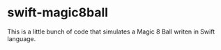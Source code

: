 # swift-magic8ball
This is a little bunch of code that simulates a Magic 8 Ball writen in Swift language.
